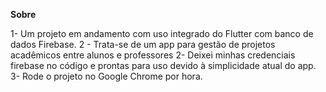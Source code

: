 **Sobre**

1- Um projeto em andamento com uso integrado do Flutter com banco de dados Firebase.
2 - Trata-se de um app para gestão de projetos acadêmicos entre alunos e professores
2- Deixei minhas credenciais firebase no código e prontas para uso devido à simplicidade atual do app.
3- Rode o projeto  no Google Chrome por hora.
